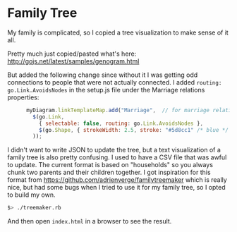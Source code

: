 Family Tree
===========

My family is complicated, so I copied a tree visualization to make sense of it
all.

Pretty much just copied/pasted what's here:
http://gojs.net/latest/samples/genogram.html

But added the following change since without it I was getting odd connections
to people that were not actually connected. I added 
`routing: go.Link.AvoidsNodes` in the setup.js file under the Marriage relations
properties:

```javascript
      myDiagram.linkTemplateMap.add("Marriage",  // for marriage relationships
        $(go.Link,
          { selectable: false, routing: go.Link.AvoidsNodes },
          $(go.Shape, { strokeWidth: 2.5, stroke: "#5d8cc1" /* blue */ })
        ));
```

I didn't want to write JSON to update the tree, but a text visualization of a
family tree is also pretty confusing.  I used to have a CSV file that was awful
to update.  The current format is based on "households" so you always chunk
two parents and their children together.  I got inspiration for this format from
https://github.com/adrienverge/familytreemaker which is really nice, but had
some bugs when I tried to use it for my family tree, so I opted to build my own.

```bash
$> ./treemaker.rb
```

And then open `index.html` in a browser to see the result.

